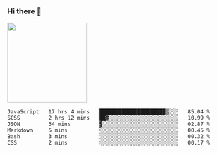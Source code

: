 ### Hi there 👋

<!--
**hwolf0610/hwolf0610** is a ✨ _special_ ✨ repository because its `README.md` (this file) appears on your GitHub profile.

Here are some ideas to get you started:

- 🔭 I’m currently working on ...
- 🌱 I’m currently learning ...
- 👯 I’m looking to collaborate on ...
- 🤔 I’m looking for help with ...
- 💬 Ask me about ...
- 📫 How to reach me: ...
- 😄 Pronouns: ...
- ⚡ Fun fact: ...
-->

<img height="180em" src="https://github-readme-stats.vercel.app/api?username=hwolf0610&show_icons=true&hide_border=true&&count_private=true&include_all_commits=true" />


<!--START_SECTION:waka-->

```text
JavaScript   17 hrs 4 mins   █████████████████████▒░░░   85.04 %
SCSS         2 hrs 12 mins   ██▓░░░░░░░░░░░░░░░░░░░░░░   10.99 %
JSON         34 mins         ▓░░░░░░░░░░░░░░░░░░░░░░░░   02.87 %
Markdown     5 mins          ░░░░░░░░░░░░░░░░░░░░░░░░░   00.45 %
Bash         3 mins          ░░░░░░░░░░░░░░░░░░░░░░░░░   00.32 %
CSS          2 mins          ░░░░░░░░░░░░░░░░░░░░░░░░░   00.17 %
```

<!--END_SECTION:waka-->
